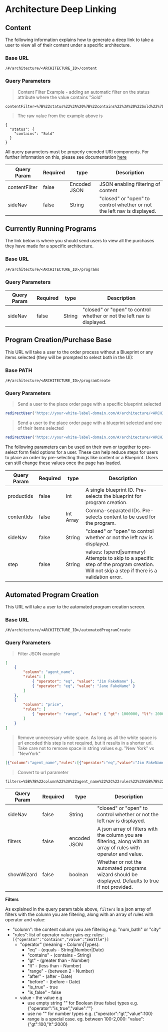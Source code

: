 # Architecture Deep Linking

## Content

The following information explains how to generate a deep link to take a user to view all of their content under a
specific architecture.

### Base URL

`/#/architecture/<ARCHITECTURE_ID>/content`

### Query Parameters

> Content Filter Example - adding an automatic filter on the status attribute where the value contains "Sold"

```
contentFilter=%7B%22status%22%3A%20%7B%22contains%22%3A%20%22Sold%22%7D%7D
```

> The raw value from the example above is

```
{
  "status": {
    "contains": "Sold"
  }
}
```

All query parameters must be properly encoded URI components. For further information on this, please see documentation
[here](https://developer.mozilla.org/en-US/docs/Web/JavaScript/Reference/Global_Objects/encodeURIComponent)

| Query Param    | Required | type         | Description                                                             |
| -------------- | -------- | ------------ | ----------------------------------------------------------------------- |
| contentFilter  | false    | Encoded JSON | JSON enabling filtering of content                                      |
| sideNav        | false    | String       | "closed" or "open" to control whether or not the left nav is displayed. |

## Currently Running Programs

The link below is where you should send users to view all the purchases they have made for a specific architecture.

### Base URL

`/#/architecture/<ARCHITECTURE_ID>/programs`

### Query Parameters

| Query Param    | Required | type         | Description                                                             |
| -------------- | -------- | ------------ | ----------------------------------------------------------------------- |
| sideNav        | false    | String       | "closed" or "open" to control whether or not the left nav is displayed. |

## Program Creation/Purchase Base

This URL will take a user to the order process without a Blueprint or any items selected (they will be prompted to
select both in the UI):

### Base PATH

`/#/architecture/<ARCHITECTURE_ID>/programCreate`

### Query Parameters

> Send a user to the place order page with a specific blueprint selected

```javascript
redirectUser('https://your-white-label-domain.com/#/architecture/<ARCHITECTURE_ID>/programCreate?productIds=<BLUEPRINT_ID>');
```

> Send a user to the place order page with a blueprint selected and one of their items selected

```javascript
redirectUser('https://your-white-label-domain.com/#/architecture/<ARCHITECTURE_ID>/programCreate?productIds=<BLUEPRINT_ID>&contentIds=<CONTENT_ID_1>');
```

The following parameters can be used on their own or together to pre-select form field options for a user. These can
help reduce steps for users to place an order by pre-selecting things like content or a Blueprint. Users can still
change these values once the page has loaded.

| Query Param    | Required | type         | Description                                                                                                                                |
| -------------- | -------- | ------------ | ------------------------------------------------------------------------------------------------------------------------------------------ |
| productIds     | false    | Int          | A single blueprint ID. Pre-selects the blueprint for program creation.                                                                     |
| contentIds     | false    | Int Array    | Comma-separated IDs. Pre-selects content to be used for the program.                                                                       |
| sideNav        | false    | String       | "closed" or "open" to control whether or not the left nav is displayed.                                                                    |
| step           | false    | String       | values: (spend\|summary) Attempts to skip to a specific step of the program creation. Will not skip a step if there is a validation error. |

## Automated Program Creation

This URL will take a user to the automated program creation screen.

### Base URL

`/#/architecture/<ARCHITECTURE_ID>/automatedProgramCreate`

### Query Parameters

> Filter JSON example

```json
[
    {
        "column": "agent_name",
        "rules": [
            { "operator": "eq", "value": "Jim FakeName" },
            { "operator": "eq", "value": "Jane FakeName" }
        ]
    },
    {
        "column": "price",
        "rules": [
            { "operator": "range", "value": { "gt": 1000000, "lt": 2000000 } }
        ]
    }
]
```

> Remove unnecessary white space. As long as all the white space is url encoded this step
> is not required, but it results in a shorter url. Take care not to remove space in string 
> values e.g. "New York" vs "NewYork"

```json
[{"column":"agent_name","rules":[{"operator":"eq","value":"Jim FakeName"},{"operator":"eq","value":"Jane FakeName"}]},{"column":"price","rules":[{"operator":"range","value":{"gt":1000000,"lt":2000000}}]}]
```

> Convert to url parameter
 
```
filters=%5B%7B%22column%22%3A%22agent_name%22%2C%22rules%22%3A%5B%7B%22operator%22%3A%22eq%22%2C%22value%22%3A%22Jim%20FakeName%22%7D%2C%7B%22operator%22%3A%22eq%22%2C%22value%22%3A%22Jane%20FakeName%22%7D%5D%7D%2C%7B%22column%22%3A%22price%22%2C%22rules%22%3A%5B%7B%22operator%22%3A%22range%22%2C%22value%22%3A%7B%22gt%22%3A1000000%2C%22lt%22%3A2000000%7D%7D%5D%7D%5D 
```

| Query Param    | Required | type         | Description                                                                                                      |
| -------------- | -------- | ------------ | ---------------------------------------------------------------------------------------------------------------- |
| sideNav        | false    | String       | "closed" or "open" to control whether or not the left nav is displayed.                                          |
| filters        | false    | encoded JSON | A json array of filters with the column you are filtering, along with an array of rules with operator and value. |
| showWizard     | false    | boolean      | Whether or not the automated programs wizard should be displayed. Defaults to true if not provided.              |

**Filters**

As explained in the query param table above, `filters` is a json array of filters with the column you are filtering, along
with an array of rules with operator and value:

* "column": the content column you are filtering e.g. "num_bath" or "city"
* "rules": list of operator value pairs eg: rules: `[{"operator":"contains","value":"Seattle"}]`
    * "operator" (meaning - Column|Types):
        * "eq" - (equals - String|Number|Date)
        * "contains" - (contains - String)
        * "gt" - (greater than - Number)
        * "lt" - (less than - Number)
        * "range" - (between 2 - Number)
        * "after" - (after - Date)
        * "before" - (before - Date)
        * "is_true" - true
        * "is_false" - false
    * value - the value e.g
        * use empty string "" for Boolean (true false) types e.g. {"operator":"is_true","value":""}
        * use no "" for number types e.g. {"operator":"gt","value":100}
        * range is a special case. eg. between 100-2,000: "value":{"gt":100,"lt":2000}
